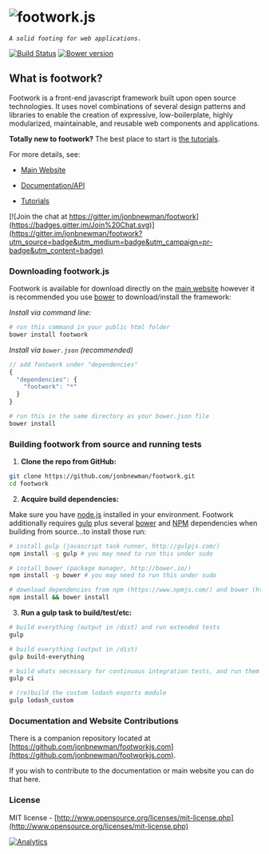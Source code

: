 ![footwork.js](https://raw.github.com/jonbnewman/footwork/master/dist/gh-footwork-logo.png)
========

*```A solid footing for web applications.```*

[![Build Status](https://travis-ci.org/footworkjs/footwork.png?branch=master)](https://travis-ci.org/footworkjs/footwork) [![Bower version](https://badge.fury.io/bo/footwork.png)](http://badge.fury.io/bo/footwork)

## What is footwork?

Footwork is a front-end javascript framework built upon open source technologies. It uses novel combinations of several design patterns and libraries to enable the creation of expressive, low-boilerplate, highly modularized, maintainable, and reusable web components and applications.

**Totally new to footwork?** The best place to start is [the tutorials](http://latest-docs.footworkjs.com/tutorials "Get started quick!").

For more details, see:

* [Main Website](http://footworkjs.com/ "http://footworkjs.com")

* [Documentation/API](http://footworkjs.com/docs/list "Documentation and API information")

* [Tutorials](http://footworkjs.com/tutorials "Tutorials and guides")

[![Join the chat at https://gitter.im/jonbnewman/footwork](https://badges.gitter.im/Join%20Chat.svg)](https://gitter.im/jonbnewman/footwork?utm_source=badge&utm_medium=badge&utm_campaign=pr-badge&utm_content=badge)

### Downloading footwork.js

Footwork is available for download directly on the [main website](http://footworkjs.com/ "Footwork.js Homepage") however it is recommended you use [bower](http://bower.io/) to download/install the framework:

*Install via command line:*
```bash
# run this command in your public html folder
bower install footwork
```

*Install via ```bower.json``` (recommended)*
```javascript
// add footwork under "dependencies"
{
  "dependencies": {
    "footwork": "*"
  }
}
```
```bash
# run this in the same directory as your bower.json file
bower install
```

### Building footwork from source and running tests

1) **Clone the repo from GitHub:**

```bash
git clone https://github.com/jonbnewman/footwork.git
cd footwork
```

2) **Acquire build dependencies:**

Make sure you have [node.js](http://nodejs.org/) installed in your environment. Footwork additionally requires [gulp](http://gulpjs.com/) plus several [bower](http://bower.io/) and [NPM](https://www.npmjs.com/) dependencies when building from source...to install those run:

```bash
# install gulp (javascript task runner, http://gulpjs.com/)
npm install -g gulp # you may need to run this under sudo

# install bower (package manager, http://bower.io/)
npm install -g bower # you may need to run this under sudo

# download dependencies from npm (https://www.npmjs.com/) and bower (http://bower.io/)
npm install && bower install
```

3) **Run a gulp task to build/test/etc:**

```bash
# build everything (output in /dist) and run extended tests
gulp

# build everything (output in /dist)
gulp build-everything

# build whats necessary for continuous integration tests, and run them
gulp ci

# (re)build the custom lodash exports module
gulp lodash_custom
```

### Documentation and Website Contributions

There is a companion repository located at [https://github.com/jonbnewman/footworkjs.com](https://github.com/jonbnewman/footworkjs.com).

If you wish to contribute to the documentation or main website you can do that here.

### License

MIT license - [http://www.opensource.org/licenses/mit-license.php](http://www.opensource.org/licenses/mit-license.php)

[![Analytics](https://ga-beacon.appspot.com/UA-52543452-1/footwork/GITHUB-ROOT)](https://github.com/jonbnewman/ga-beacon)

